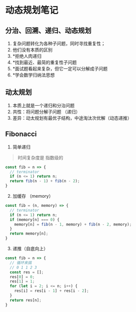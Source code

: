 # 动态规划笔记

## 分治、回溯、递归、动态规划
1. 复杂问题转化为各种子问题，同时寻找重复性；
2. 他们没有本质的区别
3. *拒绝人肉递归
4. *找到最近、最简的重复性子问题
5. *面试题看起来复杂，但它一定可以分解成子问题
5. *学会数学归纳法思想

## 动太规划
1. 本质上就是一个递归和分治问题
2. 共性：将问题分解子问题 （递归）
3. 差异：动太规划有最优子结构，中途淘汰次优解（动态递推）

## Fibonacci
1. 简单递归
> 时间复杂度是 指数级的
``` js
const fib = n => {
  // terminator
  if (n <= 1) return n;
  return fib(n - 1) + fib(n - 2);
}
```
2. 加缓存 （memory）
```js
const fib = (n, memory) => {
  // terminator
  if (n <= 1) return n;
  if (memory[n] === 0) {
    memory[n] = fib(n - 1, memory) + fib(n - 2, memory);
  }
  return memory[n];
}
```
3. 递推（自底向上）
```js
const fib = n => {
  // 循环来搞
  // 0 1 1 2 3
  const res = [];
  res[0] = 0;
  res[1] = 1;
  for (let i = 2; i <= n; i++) {
    res[i] = res[i - 1] + res[i - 2];
  }
  return res[n];
}
```